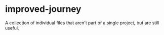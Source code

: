 # improved-journey
A collection of individual files that aren't part of a single project, but are still useful.
